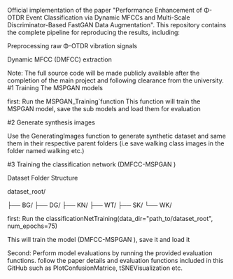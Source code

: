Official implementation of the paper "Performance Enhancement of Φ-OTDR Event Classification via Dynamic MFCCs and Multi-Scale Discriminator-Based FastGAN Data Augmentation". This repository contains the complete pipeline for reproducing the results, including:

Preprocessing raw Φ-OTDR vibration signals

Dynamic MFCC (DMFCC) extraction

Note: The full source code will be made publicly available after the completion of the main project and following clearance from the university.
#1 Training The MSPGAN models

first: Run the MSPGAN_Training`function
    This function will train the MSPGAN model, save the sub models and load them for evaluation

#2 Generate synthesis images

 Use the GeneratingImages function to generate synthetic  dataset and same them in their respective parent folders (i.e save walking class images in the folder named walking etc.)


#3 Training the classification network (DMFCC-MSPGAN )

Dataset Folder Structure

dataset_root/

├── BG/
├── DG/
├── KN/
├── WT/
├── SK/
└── WK/


first: Run the classificationNetTraining(data_dir="path_to/dataset_root", num_epochs=75)

This will train the model (DMFCC-MSPGAN ), save it and load it

Second: Perform model evaluations by running the provided evaluation functions. follow the paper details and evaluation functions included in this GitHub such as PlotConfusionMatrice, tSNEVisualization etc.
